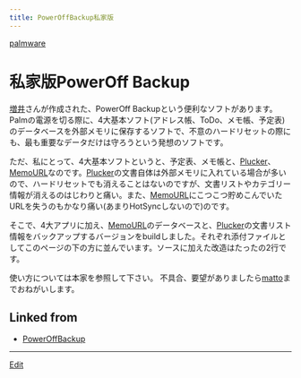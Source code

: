 ```yaml
---
title: PowerOffBackup私家版
---
```

[palmware](/palmware)


# 私家版PowerOff Backup

[増井](/増井)さんが作成された、PowerOff Backupという便利なソフトがあります。Palmの電源を切る際に、4大基本ソフト(アドレス帳、ToDo、メモ帳、予定表)のデータベースを外部メモリに保存するソフトで、不意のハードリセットの際にも、最も重要なデータだけは守ろうという発想のソフトです。



ただ、私にとって、4大基本ソフトというと、予定表、メモ帳と、[Plucker](/Plucker)、[MemoURL](/MemoURL)なのです。[Plucker](/Plucker)の文書自体は外部メモリに入れている場合が多いので、ハードリセットでも消えることはないのですが、文書リストやカテゴリー情報が消えるのはじわりと痛い。また、[MemoURL](/MemoURL)にこつこつ貯めこんでいたURLを失うのもかなり痛い(あまりHotSyncしないので)のです。



そこで、4大アプリに加え、[MemoURL](/MemoURL)のデータベースと、[Plucker](/Plucker)の文書リスト情報をバックアップするバージョンをbuildしました。それぞれ添付ファイルとしてこのページの下の方に並んでいます。ソースに加えた改造はたったの2行です。



使い方については本家を参照して下さい。 不具合、要望がありましたら[matto](/matto)までおねがいします。



[](backup.prc)

[](backupda.prc)

[](diff)



<!--  -->




## Linked from

* [PowerOffBackup](/PowerOffBackup)


----
[Edit](https://github.com/vitroid/vitroid.github.io/edit/master/MD/PowerOffBackup私家版.md)
